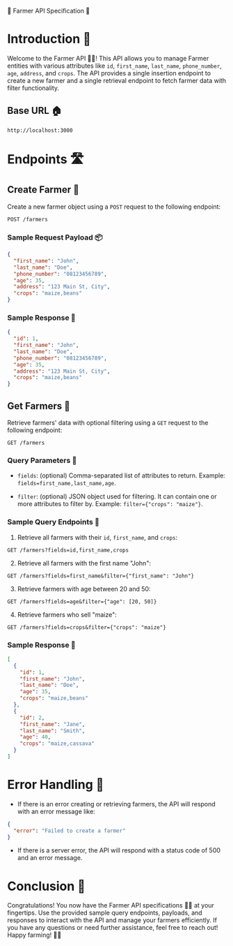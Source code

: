 🌽 Farmer API Specification 🚜

# Introduction 🌟
Welcome to the Farmer API 🌽🚜! This API allows you to manage Farmer entities with various attributes like `id`, `first_name`, `last_name`, `phone_number`, `age`, `address`, and `crops`. The API provides a single insertion endpoint to create a new farmer and a single retrieval endpoint to fetch farmer data with filter functionality.

## Base URL 🏠
```
http://localhost:3000
```

# Endpoints 🛣️

## Create Farmer 🌾
Create a new farmer object using a `POST` request to the following endpoint:

```
POST /farmers
```

### Sample Request Payload 📦
```json
{
  "first_name": "John",
  "last_name": "Doe",
  "phone_number": "08123456789",
  "age": 35,
  "address": "123 Main St, City",
  "crops": "maize,beans"
}
```

### Sample Response 🔄
```json
{
  "id": 1,
  "first_name": "John",
  "last_name": "Doe",
  "phone_number": "08123456789",
  "age": 35,
  "address": "123 Main St, City",
  "crops": "maize,beans"
}
```

## Get Farmers 🚜
Retrieve farmers' data with optional filtering using a `GET` request to the following endpoint:

```
GET /farmers
```

### Query Parameters 🧾

- `fields`: (optional) Comma-separated list of attributes to return. Example: `fields=first_name,last_name,age`.

- `filter`: (optional) JSON object used for filtering. It can contain one or more attributes to filter by. Example: `filter={"crops": "maize"}`.

### Sample Query Endpoints 🔎

1. Retrieve all farmers with their `id`, `first_name`, and `crops`:
```
GET /farmers?fields=id,first_name,crops
```

2. Retrieve all farmers with the first name "John":
```
GET /farmers?fields=first_name&filter={"first_name": "John"}
```

3. Retrieve farmers with age between 20 and 50:
```
GET /farmers?fields=age&filter={"age": [20, 50]}
```

4. Retrieve farmers who sell "maize":
```
GET /farmers?fields=crops&filter={"crops": "maize"}
```

### Sample Response 🔄

```json
[
  {
    "id": 1,
    "first_name": "John",
    "last_name": "Doe",
    "age": 35,
    "crops": "maize,beans"
  },
  {
    "id": 2,
    "first_name": "Jane",
    "last_name": "Smith",
    "age": 40,
    "crops": "maize,cassava"
  }
]
```

# Error Handling 🚫

- If there is an error creating or retrieving farmers, the API will respond with an error message like:
```json
{
  "error": "Failed to create a farmer"
}
```

- If there is a server error, the API will respond with a status code of 500 and an error message.

# Conclusion 🏁

Congratulations! You now have the Farmer API specifications 🌽🚜 at your fingertips. Use the provided sample query endpoints, payloads, and responses to interact with the API and manage your farmers efficiently. If you have any questions or need further assistance, feel free to reach out! Happy farming! 🌾🌟